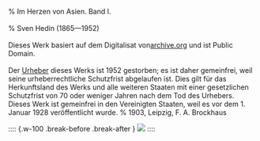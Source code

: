 ﻿% Im Herzen von Asien. Band I.<br /><br />
% Sven Hedin (1865—1952)<br /><br />
 Dieses Werk basiert auf dem Digitalisat von[archive.org](https://archive.org/details/imherzenvonasien01hedi/page/n7/mode/2up) und ist Public Domain.
  <br /><br />Der [Urheber](https://de.wikipedia.org/wiki/Sven_Hedin) dieses Werks ist 1952 gestorben; es ist daher gemeinfrei,
  weil seine urheberrechtliche Schutzfrist abgelaufen ist.
  Dies gilt für das Herkunftsland des Werks und alle weiteren Staaten mit einer
  gesetzlichen Schutzfrist von 70 oder weniger Jahren nach dem Tod des Urhebers.
  Dieses Werk ist gemeinfrei in den Vereinigten Staaten, weil es vor dem 1. Januar 1928 veröffentlicht wurde.
% 1903,	Leipzig, F. A. Brockhaus

:::: {.w-100 .break-before .break-after }
![](cover.jpg "")
::::

